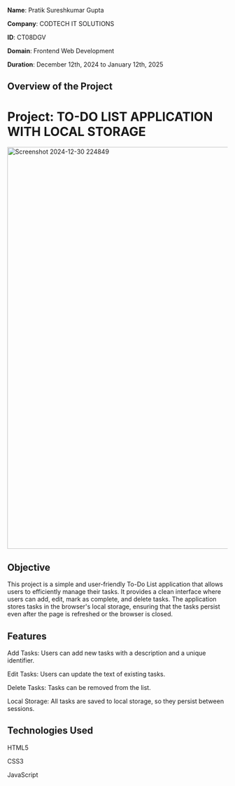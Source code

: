 **Name**:  Pratik Sureshkumar Gupta

**Company**: CODTECH IT SOLUTIONS

**ID**: CT08DGV

**Domain**: Frontend Web Development

**Duration**: December 12th, 2024 to January 12th, 2025

<h2>Overview of the Project</h2>

<h1>Project: TO-DO LIST APPLICATION WITH LOCAL STORAGE</h1>

<img width="917" alt="Screenshot 2024-12-30 224849" src="https://github.com/user-attachments/assets/cff85365-2d15-4501-b891-e8d4650526fc" />

<h2>Objective</h2>

This project is a simple and user-friendly To-Do List application that allows users to efficiently manage their tasks. It provides a clean interface where users can add, edit, mark as complete, and delete tasks. The application stores tasks in the browser's local storage, ensuring that the tasks persist even after the page is refreshed or the browser is closed.

<h2>Features</h2>

Add Tasks: Users can add new tasks with a description and a unique identifier.

Edit Tasks: Users can update the text of existing tasks.

Delete Tasks: Tasks can be removed from the list.

Local Storage: All tasks are saved to local storage, so they persist between sessions.

<h2>Technologies Used</h2>

HTML5

CSS3

JavaScript

